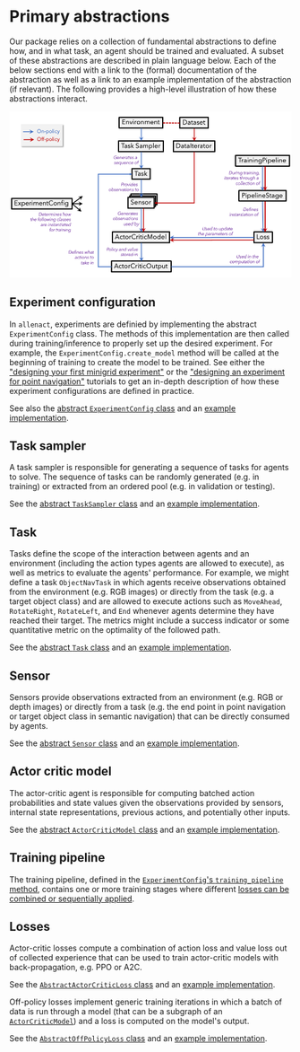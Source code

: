 # Primary abstractions

Our package relies on a collection of fundamental abstractions to define how, and in what task, an agent should be
trained and evaluated. A subset of these abstractions are described in plain language below. Each of the below sections
end with a link to the (formal) documentation of the abstraction as well as a link to an example implementation of the
abstraction (if relevant). The following provides a high-level illustration of how these abstractions interact.


![abstractions-overview](../img/abstractions.png)

## Experiment configuration

In `allenact`, experiments are definied by implementing the abstract `ExperimentConfig` class. The methods
of this implementation are then called during training/inference to properly set up the desired experiment. For example,
the `ExperimentConfig.create_model` method will be called at the beginning of training to create the model
to be trained.
See either the ["designing your first minigrid experiment"](/tutorials/minigrid-tutorial) or the
["designing an experiment for point navigation"](/tutorials/training-a-pointnav-model)
 tutorials to get an in-depth description of how these experiment configurations are defined in practice.

See also the [abstract `ExperimentConfig` class](/api/core/base_abstractions/experiment_config#experimentconfig) 
and an [example implementation](/api/projects/tutorials/minigrid_tutorial#MiniGridTutorialExperimentConfig).

## Task sampler

A task sampler is responsible for generating a sequence of tasks for agents to solve. The sequence of tasks can be 
randomly generated (e.g. in training) or extracted from an ordered pool (e.g. in validation or testing).

See the [abstract `TaskSampler` class](/api/core/base_abstractions/task/#tasksampler) 
and an [example implementation](/api/plugins/ithor_plugin/ithor_task_samplers/#objectnavtasksampler).

## Task

Tasks define the scope of the interaction between agents and an environment (including the action types agents are 
allowed to execute), as well as metrics to evaluate the agents' performance. For example, we might define a task 
`ObjectNavTask` in which agents receive observations obtained from the environment (e.g. RGB images) or directly from 
the task (e.g. a target object class) and are allowed to execute actions such as `MoveAhead`, `RotateRight`, 
`RotateLeft`, and `End` whenever agents determine they have reached their target. The metrics might include a
success indicator or some quantitative metric on the optimality of the followed path.  

See the [abstract `Task` class](/api/core/base_abstractions/task/#task) 
and an [example implementation](/api/plugins/ithor_plugin/ithor_tasks/#objectnavtask).

## Sensor

Sensors provide observations extracted from an environment (e.g. RGB or depth images) or directly from a task (e.g. the 
end point in point navigation or target object class in semantic navigation) that can be directly consumed by 
agents.

See the [abstract `Sensor` class](/api/core/base_abstractions/sensor/#sensor) 
and an [example implementation](/api/plugins/ithor_plugin/ithor_sensors/#rgbsensorthor).

## Actor critic model

The actor-critic agent is responsible for computing batched action probabilities and state values given the 
observations provided by sensors, internal state representations, previous actions, and potentially 
other inputs.

See the [abstract `ActorCriticModel` class](/api/core/algorithms/onpolicy_sync/policy/#ActorCriticModel) 
and an
[example implementation](/api/projects/objectnav_baselines/models/object_nav_models#ObjectNavBaselineActorCritic).

## Training pipeline

The training pipeline, defined in the
[`ExperimentConfig`'s `training_pipeline` method](/api/core/base_abstractions/experiment_config/#training_pipeline),
contains one or more training stages where different
[losses can be combined or sequentially applied](/howtos/defining-a-new-training-pipeline).
 
## Losses

Actor-critic losses compute a combination of action loss and value loss out of collected experience that can be used to 
train actor-critic models with back-propagation, e.g. PPO or A2C.

See the
[`AbstractActorCriticLoss` class](/api/core/algorithms/onpolicy_sync/losses/abstract_loss#abstractactorcriticloss) 
and an [example implementation](/api/core/algorithms/onpolicy_sync/losses/ppo/#ppo).

Off-policy losses implement generic training iterations in which a batch of data is run through a model (that can be a
subgraph of an [`ActorCriticModel`](#actor-critic-model)) and a loss is
computed on the model's output.

See the
[`AbstractOffPolicyLoss` class](/api/core/algorithms/offpolicy_sync/losses/abstract_offpolicy_loss#abstractoffpolicyloss) 
and an [example implementation](/api/plugins/minigrid_plugin/minigrid_offpolicy/#MiniGridOffPolicyExpertCELoss).
